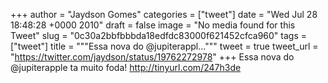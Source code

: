 
+++
author = "Jaydson Gomes"
categories = ["tweet"]
date = "Wed Jul 28 18:48:28 +0000 2010"
draft = false
image = "No media found for this Tweet"
slug = "0c30a2bbfbbbda18edfdc83000f621452cfca960"
tags = ["tweet"]
title = """Essa nova do @jupiterappl..."""
tweet = true
tweet_url = "https://twitter.com/jaydson/status/19762272978"
+++
Essa nova do @jupiterapple ta muito foda! http://tinyurl.com/247h3de
